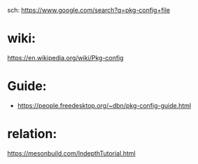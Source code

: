 sch: https://www.google.com/search?q=pkg-config+file

# wiki:
https://en.wikipedia.org/wiki/Pkg-config

# Guide:
- https://people.freedesktop.org/~dbn/pkg-config-guide.html

# relation:
https://mesonbuild.com/IndepthTutorial.html
